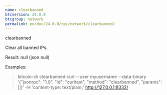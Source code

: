 ```yaml
---
name: clearbanned
btcversion: 24.0.0
btcgroup: network
permalink: en/doc/24.0.0/rpc/network/clearbanned/
---
```


clearbanned

Clear all banned IPs.

Result:
null    (json null)

Examples:
> bitcoin-cli clearbanned 
> curl --user myusername --data-binary '{"jsonrpc": "1.0", "id": "curltest", "method": "clearbanned", "params": []}' -H 'content-type: text/plain;' http://127.0.0.1:8332/



